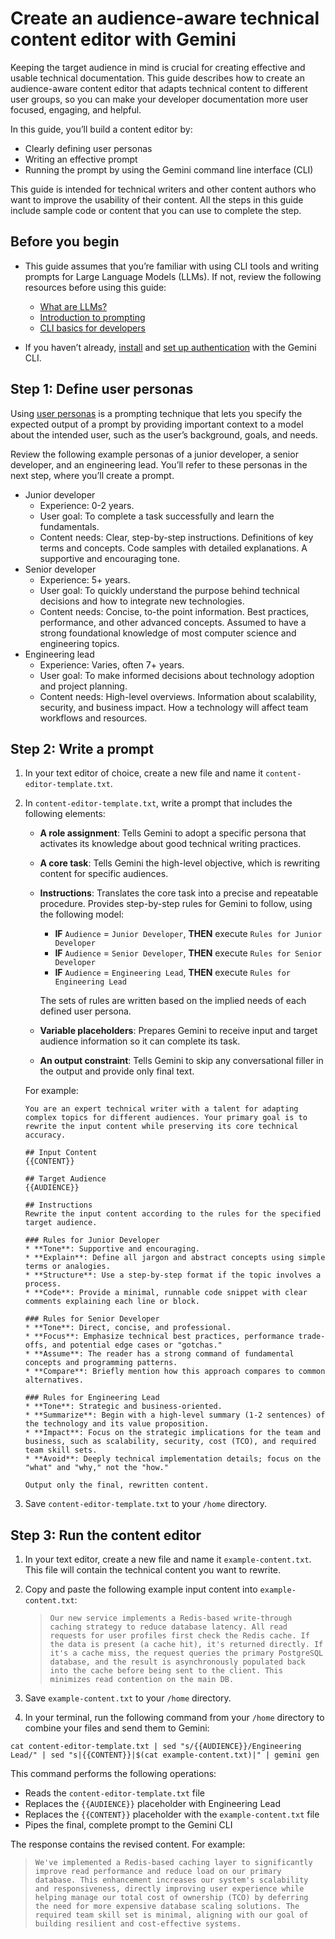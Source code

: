 # Create an audience-aware technical content editor with Gemini

Keeping the target audience in mind is crucial for creating effective and usable technical documentation. This guide describes how to create an audience-aware content editor that adapts technical content to different user groups, so you can make your developer documentation more user focused, engaging, and helpful.

In this guide, you’ll build a content editor by:

* Clearly defining user personas
* Writing an effective prompt
* Running the prompt by using the Gemini command line interface (CLI)

This guide is intended for technical writers and other content authors who want to improve the usability of their content. All the steps in this guide include sample code or content that you can use to complete the step.

## Before you begin

* This guide assumes that you’re familiar with using CLI tools and writing prompts for Large Language Models (LLMs). If not, review the following resources before using this guide:

    * [What are LLMs?](https://www.ibm.com/think/topics/large-language-models)
    * [Introduction to prompting](https://cloud.google.com/vertex-ai/generative-ai/docs/learn/prompts/introduction-prompt-design)
    * [CLI basics for developers](https://daily.dev/blog/cli-basics-for-developers)

* If you haven’t already, [install](https://github.com/google-gemini/gemini-cli) and [set up authentication](https://github.com/google-gemini/gemini-cli/blob/main/docs/cli/authentication.md) with the Gemini CLI.

## Step 1: Define user personas

Using [user personas](https://www.nngroup.com/articles/persona/) is a prompting technique that lets you specify the expected output of a prompt by providing important context to a model about the intended user, such as the user’s background, goals, and needs.

Review the following example personas of a junior developer, a senior developer, and an engineering lead. You’ll refer to these personas in the next step, where you’ll create a prompt.

* Junior developer
  * Experience: 0-2 years.
  * User goal: To complete a task successfully and learn the fundamentals.
  * Content needs: Clear, step-by-step instructions. Definitions of key terms and concepts. Code samples with detailed explanations. A supportive and encouraging tone.
* Senior developer
  * Experience: 5+ years.
  * User goal: To quickly understand the purpose behind technical decisions and how to integrate new technologies.
  * Content needs: Concise, to-the point information. Best practices, performance, and other advanced concepts. Assumed to have a strong foundational knowledge of most computer science and engineering topics.
* Engineering lead
  * Experience: Varies, often 7+ years.
  * User goal: To make informed decisions about technology adoption and project planning.
  * Content needs: High-level overviews. Information about scalability, security, and business impact. How a technology will affect team workflows and resources.

## Step 2: Write a prompt

1. In your text editor of choice, create a new file and name it `content-editor-template.txt`.
1. In `content-editor-template.txt`, write a prompt that includes the following elements:

   * **A role assignment**: Tells Gemini to adopt a specific persona that activates its knowledge about good technical writing practices.
   * **A core task**: Tells Gemini the high-level objective, which is rewriting content for specific audiences.
   * **Instructions**: Translates the core task into a precise and repeatable procedure. Provides step-by-step rules for Gemini to follow, using the following model:

        * **IF** `Audience` = `Junior Developer`, **THEN** execute `Rules for Junior Developer`
        * **IF** `Audience` = `Senior Developer`, **THEN** execute `Rules for Senior Developer`
        * **IF** `Audience` = `Engineering Lead`, **THEN** execute `Rules for Engineering Lead`

     The sets of rules are written based on the implied needs of each defined user persona.

   * **Variable placeholders**: Prepares Gemini to receive input and target audience information so it can complete its task.

   * **An output constraint**: Tells Gemini to skip any conversational filler in the output and provide only final text.

   For example:

    ```
    You are an expert technical writer with a talent for adapting complex topics for different audiences. Your primary goal is to rewrite the input content while preserving its core technical accuracy.

    ## Input Content
    {{CONTENT}}

    ## Target Audience
    {{AUDIENCE}}

    ## Instructions
    Rewrite the input content according to the rules for the specified target audience.

    ### Rules for Junior Developer
    * **Tone**: Supportive and encouraging.
    * **Explain**: Define all jargon and abstract concepts using simple terms or analogies.
    * **Structure**: Use a step-by-step format if the topic involves a process.
    * **Code**: Provide a minimal, runnable code snippet with clear comments explaining each line or block.

    ### Rules for Senior Developer
    * **Tone**: Direct, concise, and professional.
    * **Focus**: Emphasize technical best practices, performance trade-offs, and potential edge cases or "gotchas."
    * **Assume**: The reader has a strong command of fundamental concepts and programming patterns.
    * **Compare**: Briefly mention how this approach compares to common alternatives.

    ### Rules for Engineering Lead
    * **Tone**: Strategic and business-oriented.
    * **Summarize**: Begin with a high-level summary (1-2 sentences) of the technology and its value proposition.
    * **Impact**: Focus on the strategic implications for the team and business, such as scalability, security, cost (TCO), and required team skill sets.
    * **Avoid**: Deeply technical implementation details; focus on the "what" and "why," not the "how."

    Output only the final, rewritten content.
    ```

1. Save `content-editor-template.txt` to your `/home` directory.

## Step 3: Run the content editor

1. In your text editor, create a new file and name it `example-content.txt`. This file will contain the technical content you want to rewrite.

1. Copy and paste the following example input content into `example-content.txt`:

   > ```Our new service implements a Redis-based write-through caching strategy to reduce database latency. All read requests for user profiles first check the Redis cache. If the data is present (a cache hit), it's returned directly. If it's a cache miss, the request queries the primary PostgreSQL database, and the result is asynchronously populated back into the cache before being sent to the client. This minimizes read contention on the main DB.```

1. Save `example-content.txt` to your `/home` directory.

1. In your terminal, run the following command from your `/home` directory to combine your files and send them to Gemini:

  ```shell
  cat content-editor-template.txt | sed "s/{{AUDIENCE}}/Engineering Lead/" | sed "s|{{CONTENT}}|$(cat example-content.txt)|" | gemini gen
  ```

   This command performs the following operations:
   * Reads the `content-editor-template.txt` file
   * Replaces the `{{AUDIENCE}}` placeholder with Engineering Lead
   * Replaces the `{{CONTENT}}` placeholder with the `example-content.txt` file
   * Pipes the final, complete prompt to the Gemini CLI

The response contains the revised content. For example:

> ```We've implemented a Redis-based caching layer to significantly improve read performance and reduce load on our primary database. This enhancement increases our system's scalability and responsiveness, directly improving user experience while helping manage our total cost of ownership (TCO) by deferring the need for more expensive database scaling solutions. The required team skill set is minimal, aligning with our goal of building resilient and cost-effective systems.```
